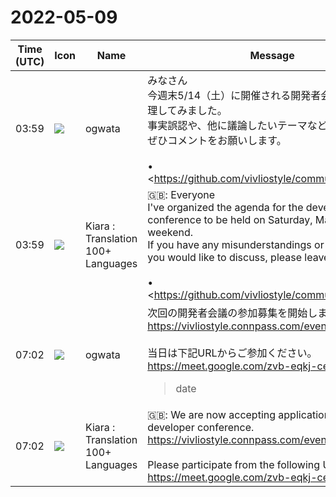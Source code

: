 # 2022-05-09

|Time (UTC)|Icon|Name|Message|
|---|---|---|---|
|03:59|![](https://avatars.slack-edge.com/2019-11-22/845042642576_070441337abaca9fb7b3_72.png)|ogwata|みなさん<br>今週末5/14（土）に開催される開発者会議の議題を整理してみました。<br>事実誤認や、他に議論したいテーマなどありましたら、ぜひコメントをお願いします。<br><br>• <https://github.com/vivliostyle/community/issues/99|May 2022 #99><br>これからcompassで告知ページを作成します。<br><blockquote>• Meeting Log<br><br>*前回会議の振り返り*<br><br>• <https://miro.com/app/board/uXjVO63jX2U=/?share_link_id=486866340527|CSS組版 Vivliostyle ユーザーと開発者の集い 2022春>（miro by <https://github.com/yamasy1549|@yamasy1549>）<br>• <https://github.com/vivliostyle/community/issues/97#issuecomment-1060369767|3月の合意事項><br><br>*Core and Viewer（<https://github.com/MurakamiShinyu|@MurakamiShinyu>）*<br><br>• 前月からの報告と今後の予定<br>    • <https://github.com/vivliostyle/vivliostyle.js/compare/v2.14.6...v2.15.0|2.15.0 (2022-05-05)> (2022-05-05)<br>    • <https://github.com/vivliostyle/vivliostyle.js/compare/v2.15.0...v2.15.1|2.15.1 (2022-05-06)> (2022-05-06)<br><br>*CLI（<https://github.com/spring-raining|@spring-raining>）*<br><br>• 前月からの報告と今後の予定<br>    • <https://github.com/vivliostyle/vivliostyle-cli/compare/v4.11.0...v4.12.0|4.12.0 (2022-05-06)> (2022-05-06)<br><br>*VFM（<https://github.com/akabekobeko|@akabekobeko>）*<br><br>• 前月からの報告と今後の予定<br><br>*vivliostyle-sitegen（<https://github.com/akabekobeko|@akabekobeko>）*<br><br>• 前月からの報告と今後の予定<br>    • <https://github.com/vivliostyle/vivliostyle-sitegen/issues/2|ページ生成をコールバック関数でカスタマイズ可能とする #2><br><br>*Themes（<https://github.com/yamasy1549|@yamasy1549>）*<br><br>• 前月からの報告と今後の予定<br>    • @逢賀サクさん提供の本文縦書2段組のtheme<br>    • 印刷用のシンプルなtheme（<https://github.com/UskeS|@UskeS>）<br><br>*<http://vivliostyle.org|vivliostyle.org>（<https://github.com/yamasy1549|@yamasy1549>）*<br><br>• 前月からの報告と今後の予定<br>    • <https://github.com/vivliostyle/faq/projects|FAQに載せたいもの>の項目を整理<br>    • 1分程度の簡単な動画作成<br>    • vivliostyle-sitegen との連携<br><br>*Vivliostyle Pub（<https://github.com/takanakahiko|@takanakahiko>）*<br><br>• 前月からの報告と今後の予定<br>    • <https://github.com/vivliostyle/vivliostyle-pub/issues|既存Issueの優先順序を整理><br>        • バグフィクスと優先すべき機能の追加<br>        • ラベルで整理できない？<br>        • 参考：<https://github.com/vivliostyle/vivliostyle-pub/issues/89|オープンベータまでのTo Doを考える（開発） #89><br>        • <https://github.com/vivliostyle/vivliostyle-pub/issues/136|VFM チートシート表示機能を追加する #136>（<https://github.com/ogwata|@ogwata>）<br><br>*次回日程*<br><br>• 6月4日（土）？<br><br>*Members*<br><br>• <https://github.com/MurakamiShinyu|@MurakamiShinyu><br>• <https://github.com/ogwata|@ogwata><br>• <https://github.com/spring-raining|@spring-raining><br>• <https://github.com/yamasy1549|@yamasy1549><br>• <https://github.com/takanakahiko|@takanakahiko><br>• <https://github.com/AyumuTakai|@AyumuTakai><br>• <https://github.com/UskeS|@UskeS><br>• <https://github.com/akabekobeko|@akabekobeko> (Scribe)</blockquote>|
|03:59|![](https://avatars.slack-edge.com/2021-08-02/2324149410423_2aa7423c4133ecb9f168_72.png)|Kiara : Translation 100+ Languages|🇬🇧: Everyone<br>I've organized the agenda for the developer conference to be held on Saturday, May 14th this weekend.<br>If you have any misunderstandings or other themes you would like to discuss, please leave a comment.<br><br>• <https://github.com/vivliostyle/community/issues/99 | May 2022 # 99><br>I'm going to create a notification page with compass.|
|07:02|![](https://avatars.slack-edge.com/2019-11-22/845042642576_070441337abaca9fb7b3_72.png)|ogwata|次回の開発者会議の参加募集を開始しました。<br><https://vivliostyle.connpass.com/event/247573/><br><br>当日は下記URLからご参加ください。<br><https://meet.google.com/zvb-eqkj-cer><br><blockquote>date | time | location ---|---|--- May 14, 2022 JST | 14:00_16:00 | Online * Meeting Log ## 前回会議の振り返り * CSS組版 Vivliostyle ユーザーと開発者の集い 2022春（miro by @yamasy1549） * 3月の合意事項 ## Core and Viewer（@MurakamiShinyu） * 前月からの報告と今後の予定 * 2.15.0 (2022-05-05) (2022-05-05) * 2.15.1 (...</blockquote><br><blockquote>Real-time meetings by Google. Using your browser, share your video, desktop, and presentations with teammates and customers.</blockquote>|
|07:02|![](https://avatars.slack-edge.com/2021-08-02/2324149410423_2aa7423c4133ecb9f168_72.png)|Kiara : Translation 100+ Languages|🇬🇧: We are now accepting applications for the next developer conference.<br><https://vivliostyle.connpass.com/event/247573/><br><br>Please participate from the following URL on the day.<br><https://meet.google.com/zvb-eqkj-cer>|
